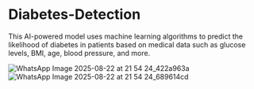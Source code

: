 # Diabetes-Detection
This AI-powered model uses machine learning algorithms to predict the likelihood of diabetes in patients based on medical data such as glucose levels, BMI, age, blood pressure, and more. 


![WhatsApp Image 2025-08-22 at 21 54 24_422a963a](https://github.com/user-attachments/assets/38c8f215-d078-40f8-8efd-960bd1a9bead)
![WhatsApp Image 2025-08-22 at 21 54 24_689614cd](https://github.com/user-attachments/assets/4365d6b9-7ded-4c71-a71a-3e837fa36ae6)
